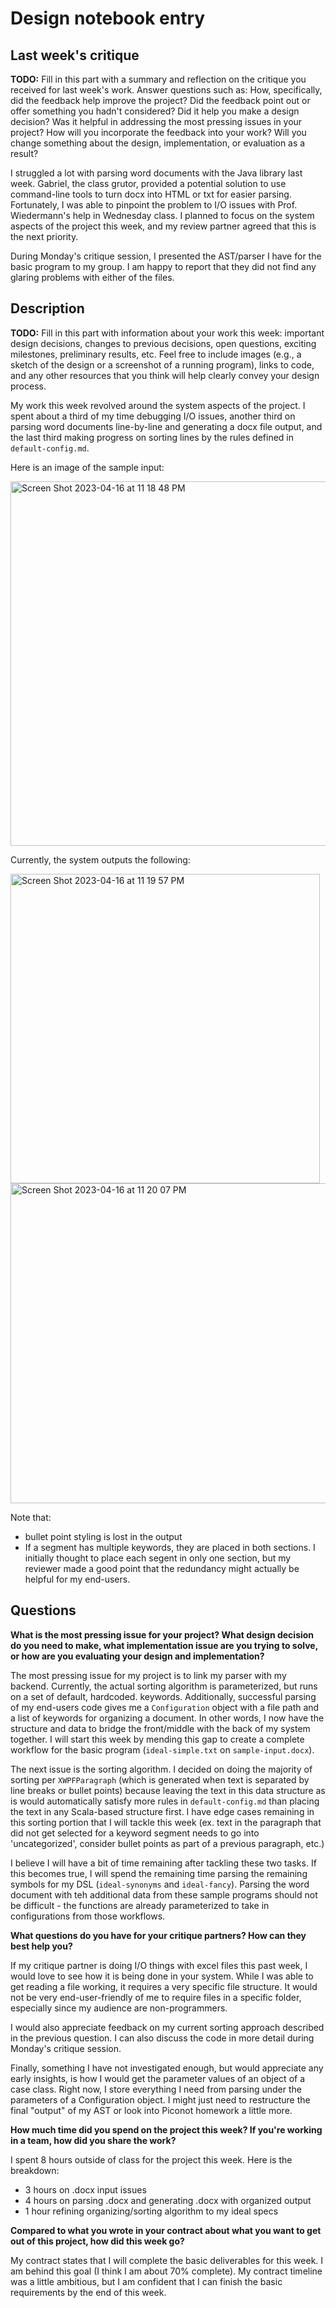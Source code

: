# Design notebook entry

## Last week's critique

**TODO:** Fill in this part with a summary and reflection on the critique you received for
last week's work. Answer questions such as:  How, specifically, did the feedback help
improve the project? Did the feedback point out or offer something you hadn't considered?
Did it help you make a design decision? Was it helpful in addressing the most pressing
issues in your project? How will you incorporate the feedback into your work? Will you
change something about the design, implementation, or evaluation as a result?

I struggled a lot with parsing word documents with the Java library last week. Gabriel, the class grutor, provided a potential solution to use command-line tools to turn docx into HTML or txt for easier parsing. Fortunately, I was able to pinpoint the problem to I/O issues with Prof. Wiedermann's help in Wednesday class. I planned to focus on the system aspects of the project this week, and my review partner agreed that this is the next priority. 

During Monday's critique session, I presented the AST/parser I have for the basic program to my group. I am happy to report that they did not find any glaring problems with either of the files. 

## Description

**TODO:** Fill in this part with information about your work this week:
important design decisions, changes to previous decisions, open questions,
exciting milestones, preliminary results, etc. Feel free to include images
(e.g., a sketch of the design or a screenshot of a running program), links to
code, and any other resources that you think will help clearly convey your
design process.

My work this week revolved around the system aspects of the project. I spent about a third of my time debugging I/O issues, another third on parsing word documents line-by-line and generating a docx file output, and the last third making progress on sorting lines by the rules defined in `default-config.md`.

Here is an image of the sample input:

<img width="583" alt="Screen Shot 2023-04-16 at 11 18 48 PM" src="https://user-images.githubusercontent.com/63136975/232400560-191bc122-5bd3-4666-a1d7-00f4e61c2637.png">

Currently, the system outputs the following:

<img width="495" alt="Screen Shot 2023-04-16 at 11 19 57 PM" src="https://user-images.githubusercontent.com/63136975/232400844-a951de7f-ae22-4871-8a98-c8c12bc83d73.png">
<img width="512" alt="Screen Shot 2023-04-16 at 11 20 07 PM" src="https://user-images.githubusercontent.com/63136975/232400874-8cc65000-910b-4582-a0fb-d2c1093be30d.png">

Note that:
- bullet point styling is lost in the output
- If a segment has multiple keywords, they are placed in both sections. I initially thought to place each segent in only one section, but my reviewer made a good point that the redundancy might actually be helpful for my end-users. 


## Questions

**What is the most pressing issue for your project? What design decision do
you need to make, what implementation issue are you trying to solve, or how
are you evaluating your design and implementation?**

The most pressing issue for my project is to link my parser with my backend. Currently, the actual sorting algorithm is parameterized, but runs on a set of default, hardcoded. keywords. Additionally, successful parsing of my end-users code gives me a `Configuration` object with a file path and a list of keywords for organizing a document. In other words, I now have the structure and data to bridge the front/middle with the back of my system together. I will start this week by mending this gap to create a complete workflow for the basic program (`ideal-simple.txt` on `sample-input.docx`).

The next issue is the sorting algorithm. I decided on doing the majority of sorting per `XWPFParagraph` (which is generated when text is separated by line breaks or bullet points) because leaving the text in this data structure as is would automatically satisfy more rules in `default-config.md` than placing the text in any Scala-based structure first. I have edge cases remaining in this sorting portion that I will tackle this week (ex. text in the paragraph that did not get selected for a keyword segment needs to go into 'uncategorized', consider bullet points as part of a previous paragraph, etc.) 

I believe I will have a bit of time remaining after tackling these two tasks. If this becomes true, I will spend the remaining time parsing the remaining symbols for my DSL (`ideal-synonyms` and `ideal-fancy`). Parsing the word document with teh additional data from these sample programs should not be difficult - the functions are already parameterized to take in configurations from those workflows. 

**What questions do you have for your critique partners? How can they best help
you?**

If my critique partner is doing I/O things with excel files this past week, I would love to see how it is being done in your system. While I was able to get reading a file working, it requires a very specific file structure. It would not be very end-user-friendly of me to require files in a specific folder, especially since my audience are non-programmers. 

I would also appreciate feedback on my current sorting approach described in the previous question. I can also discuss the code in more detail during Monday's critique session.

Finally, something I have not investigated enough, but would appreciate any early insights, is how I would get the parameter values of an object of a case class. Right now, I store everything I need from parsing under the parameters of a Configuration object. I might just need to restructure the final "output" of my AST or look into Piconot homework a little more.


**How much time did you spend on the project this week? If you're working in a
team, how did you share the work?**

I spent 8 hours outside of class for the project this week. Here is the breakdown:
- 3 hours on .docx input issues
- 4 hours on parsing .docx and generating .docx with organized output
- 1 hour refining organizing/sorting algorithm to my ideal specs


**Compared to what you wrote in your contract about what you want to get out of this
project, how did this week go?**

My contract states that I will complete the basic deliverables for this week. I am behind this goal (I think I am about 70% complete). My contract timeline was a little ambitious, but I am confident that I can finish the basic requirements by the end of this week.
